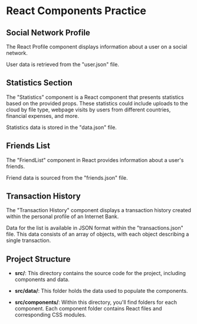 # React Components Practice

## Social Network Profile

The React Profile component displays information about a user on a social network.

User data is retrieved from the "user.json" file.

## Statistics Section

The "Statistics" component is a React component that presents statistics based on the provided props. These statistics could include uploads to the cloud by file type, webpage visits by users from different countries, financial expenses, and more.

Statistics data is stored in the "data.json" file.

## Friends List

The "FriendList" component in React provides information about a user's friends.

Friend data is sourced from the "friends.json" file.

## Transaction History

The "Transaction History" component displays a transaction history created within the personal profile of an Internet Bank.

Data for the list is available in JSON format within the "transactions.json" file. This data consists of an array of objects, with each object describing a single transaction.

## Project Structure

- **src/**: This directory contains the source code for the project, including components and data.

- **src/data/**: This folder holds the data used to populate the components.

- **src/components/**: Within this directory, you'll find folders for each component. Each component folder contains React files and corresponding CSS modules.
